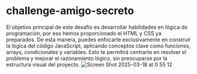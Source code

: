 # challenge-amigo-secreto
El objetivo principal de este desafío es desarrollar habilidades en lógica de programación, por eso hemos proporcionado el HTML y CSS ya preparados. De esta manera, puedes enfocarte exclusivamente en construir la lógica del código JavaScript, aplicando conceptos clave como funciones, arrays, condicionales y variables. Esto te permitirá centrarte en resolver el problema y mejorar el razonamiento lógico, sin preocuparse por la estructura visual del proyecto.
![Screen Shot 2025-03-18 at 0 55 12](https://github.com/user-attachments/assets/7d1b5ba6-0f39-43de-b268-be3c341ea7af)
